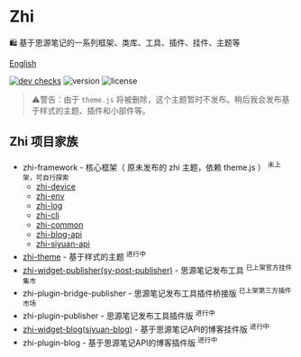# Zhi

🛍️ 基于思源笔记的一系列框架、类库、工具、插件、挂件、主题等

[English](README.md)

[![dev checks](https://img.shields.io/github/checks-status/terwer/zhi/dev?label=build)](https://github.com/terwer/zhi/tree/dev)
![version](https://img.shields.io/github/release/terwer/zhi.svg?style=flat-square)
![license](https://img.shields.io/badge/license-GPL-blue.svg?style=popout-square)

> ⚠️警告：由于 `theme.js` 将被删除，这个主题暂时不发布。稍后我会发布基于样式的主题、插件和小部件等。

## Zhi 项目家族

- zhi-framework - 核心框架（ 原未发布的 zhi 主题，依赖 theme.js ） <sup>未上架，可自行探索</sup>
  - [zhi-device](https://github.com/terwer/zhi/tree/main/libs/zhi-device)
  - [zhi-env](https://github.com/terwer/zhi/tree/main/libs/zhi-env)
  - [zhi-log](https://github.com/terwer/zhi/tree/main/libs/zhi-log)
  - [zhi-cli](https://github.com/terwer/zhi/tree/main/apps/zhi-cli)
  - [zhi-common](https://github.com/terwer/zhi/tree/main/apps/zhi-common)
  - [zhi-blog-api](https://github.com/terwer/zhi/tree/main/apps/zhi-blog-api)
  - [zhi-siyuan-api](https://github.com/terwer/zhi/tree/main/apps/zhi-siyuan-api)
- [zhi-theme](https://github.com/terwer/zhi-theme) - 基于样式的主题 <sup>进行中</sup>
- [zhi-widget-publisher(sy-post-publisher)](https://github.com/terwer/src-sy-post-publisher) - 思源笔记发布工具 <sup>已上架官方挂件集市</sup>
- zhi-plugin-bridge-publisher - 思源笔记发布工具插件桥接版 <sup>已上架第三方插件市场</sup>
- zhi-plugin-publisher - 思源笔记发布工具插件版 <sup>进行中</sup>
- [zhi-widget-blog(siyuan-blog)](https://github.com/terwer/siyuan-blog) - 基于思源笔记API的博客挂件版 <sup>进行中</sup>
- zhi-plugin-blog - 基于思源笔记API的博客插件版 <sup>进行中</sup>
